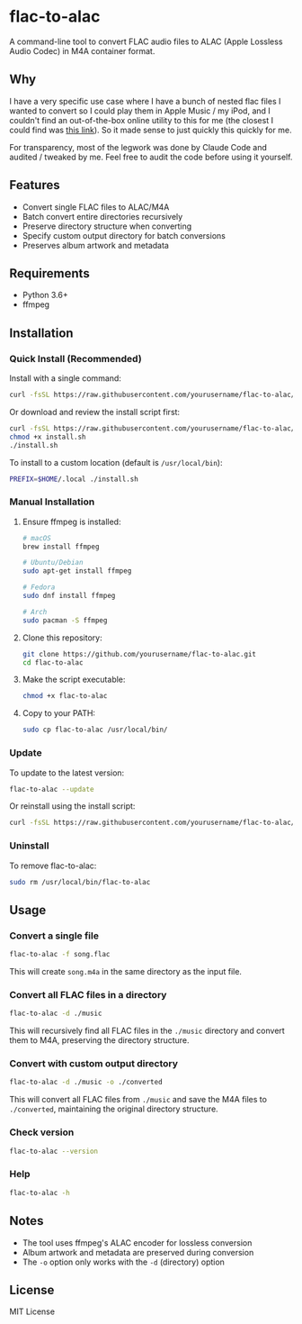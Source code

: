 # flac-to-alac

A command-line tool to convert FLAC audio files to ALAC (Apple Lossless Audio Codec) in M4A container format.

## Why

I have a very specific use case where I have a bunch of nested flac files I wanted to convert so I could play them in Apple Music / my iPod, and I couldn't find an out-of-the-box online utility to this for me
(the closest I could find was [this link](https://unix.stackexchange.com/questions/415477/lossless-audio-conversion-from-flac-to-alac-using-ffmpeg)). So it made sense to just quickly this quickly for me.

For transparency, most of the legwork was done by Claude Code and audited / tweaked by me. Feel free to audit the code before using it yourself.

## Features

- Convert single FLAC files to ALAC/M4A
- Batch convert entire directories recursively
- Preserve directory structure when converting
- Specify custom output directory for batch conversions
- Preserves album artwork and metadata

## Requirements

- Python 3.6+
- ffmpeg

## Installation

### Quick Install (Recommended)

Install with a single command:

```bash
curl -fsSL https://raw.githubusercontent.com/yourusername/flac-to-alac/main/install.sh | bash
```

Or download and review the install script first:

```bash
curl -fsSL https://raw.githubusercontent.com/yourusername/flac-to-alac/main/install.sh -o install.sh
chmod +x install.sh
./install.sh
```

To install to a custom location (default is `/usr/local/bin`):

```bash
PREFIX=$HOME/.local ./install.sh
```

### Manual Installation

1. Ensure ffmpeg is installed:

   ```bash
   # macOS
   brew install ffmpeg

   # Ubuntu/Debian
   sudo apt-get install ffmpeg

   # Fedora
   sudo dnf install ffmpeg

   # Arch
   sudo pacman -S ffmpeg
   ```

2. Clone this repository:

   ```bash
   git clone https://github.com/yourusername/flac-to-alac.git
   cd flac-to-alac
   ```

3. Make the script executable:

   ```bash
   chmod +x flac-to-alac
   ```

4. Copy to your PATH:
   ```bash
   sudo cp flac-to-alac /usr/local/bin/
   ```

### Update

To update to the latest version:

```bash
flac-to-alac --update
```

Or reinstall using the install script:

```bash
curl -fsSL https://raw.githubusercontent.com/yourusername/flac-to-alac/main/install.sh | bash
```

### Uninstall

To remove flac-to-alac:

```bash
sudo rm /usr/local/bin/flac-to-alac
```

## Usage

### Convert a single file

```bash
flac-to-alac -f song.flac
```

This will create `song.m4a` in the same directory as the input file.

### Convert all FLAC files in a directory

```bash
flac-to-alac -d ./music
```

This will recursively find all FLAC files in the `./music` directory and convert them to M4A, preserving the directory structure.

### Convert with custom output directory

```bash
flac-to-alac -d ./music -o ./converted
```

This will convert all FLAC files from `./music` and save the M4A files to `./converted`, maintaining the original directory structure.

### Check version

```bash
flac-to-alac --version
```

### Help

```bash
flac-to-alac -h
```

## Notes

- The tool uses ffmpeg's ALAC encoder for lossless conversion
- Album artwork and metadata are preserved during conversion
- The `-o` option only works with the `-d` (directory) option

## License

MIT License

